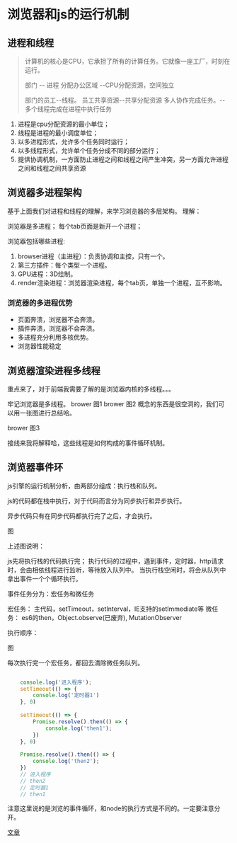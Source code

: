 # 浏览器和js的运行机制

## 进程和线程

> 计算机的核心是CPU，它承担了所有的计算任务。它就像一座工厂，时刻在运行。
> 
> 部门 -- 进程
> 分配办公区域 --CPU分配资源，空间独立
> 
> 部门的员工--线程。
> 员工共享资源--共享分配资源
> 多人协作完成任务。--多个线程完成在进程中执行任务

1. 进程是cpu分配资源的最小单位；
2. 线程是进程的最小调度单位；
3. 以多进程形式，允许多个任务同时运行；
4. 以多线程形式，允许单个任务分成不同的部分运行；
5. 提供协调机制，一方面防止进程之间和线程之间产生冲突，另一方面允许进程之间和线程之间共享资源

## 浏览器多进程架构

基于上面我们对进程和线程的理解，来学习浏览器的多层架构。
理解：

浏览器是多进程；
每个tab页面是新开一个进程；

浏览器包括哪些进程:

1. browser进程（主进程）：负责协调和主控，只有一个。
1. 第三方插件：每个类型一个进程。
1. GPU进程：3D绘制。
1. render渲染进程：浏览器渲染进程，每个tab页，单独一个进程，互不影响。

### 浏览器的多进程优势

* 页面奔溃，浏览器不会奔溃。
* 插件奔溃，浏览器不会奔溃。
* 多进程充分利用多核优势。
* 浏览器性能稳定

## 浏览器渲染进程多线程

重点来了，对于前端我需要了解的是浏览器内核的多线程。。。

牢记浏览器是多线程。
brower 图1
brower 图2
概念的东西是很空洞的，我们可以用一张图进行总结哈。

brower 图3

接线来我将解释哈，这些线程是如何构成的事件循环机制。


## 浏览器事件环

js引擎的运行机制分析，由两部分组成：执行栈和队列。

js的代码都在栈中执行，对于代码而言分为同步执行和异步执行。

异步代码只有在同步代码都执行完了之后，才会执行。


图

上述图说明：

js先将执行栈的代码执行完；
执行代码的过程中，遇到事件，定时器，http请求时，会由相依线程进行监听，等待放入队列中。
当执行栈空闲时，将会从队列中拿出事件一个个循环执行。

事件任务分为：宏任务和微任务

宏任务： 主代码，setTimeout，setInterval，IE支持的setImmediate等
微任务： es6的then，Object.observe(已废弃), MutationObserver

执行顺序：

图

每次执行完一个宏任务，都回去清除微任务队列。

```js

    console.log('进入程序');
    setTimeout(() => {
        console.log('定时器1')
    }, 0)
    
    setTimeout(() => {
        Promise.resolve().then(() => {
            console.log('then1');
        })
    }, 0)
    
    Promise.resolve().then(() => {
        console.log('then2');
    })
    // 进入程序
    // then2
    // 定时器1
    // then1
```
注意这里说的是浏览的事件循环，和node的执行方式是不同的。一定要注意分开。

[文章](https://juejin.im/post/5b0a085f6fb9a07aa048774e)





